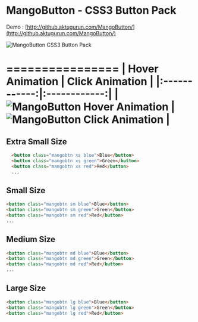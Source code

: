 # MangoButton - CSS3 Button Pack

Demo : [http://github.aktugurun.com/MangoButton/](http://github.aktugurun.com/MangoButton/)

![MangoButton CSS3 Button Pack](http://github.aktugurun.com/MangoButton/img/screenshot.png)

================
| Hover Animation   |      Click Animation     |
|:------------:|:------------:|
| ![MangoButton Hover Animation](http://github.aktugurun.com/MangoButton/img/hover.gif) | ![MangoButton Click Animation](http://github.aktugurun.com/MangoButton/img/click.gif) |
================

## Extra Small Size

```html
  <button class="mangobtn xs blue">Blue</button>
  <button class="mangobtn xs green">Green</button>
  <button class="mangobtn xs red">Red</button>
  ...
```

## Small Size

```html
<button class="mangobtn sm blue">Blue</button>
<button class="mangobtn sm green">Green</button>
<button class="mangobtn sm red">Red</button>
...
```

## Medium Size

```html
<button class="mangobtn md blue">Blue</button>
<button class="mangobtn md green">Green</button>
<button class="mangobtn md red">Red</button>
...
```

## Large Size

```html
<button class="mangobtn lg blue">Blue</button>
<button class="mangobtn lg green">Green</button>
<button class="mangobtn lg red">Red</button>
```
